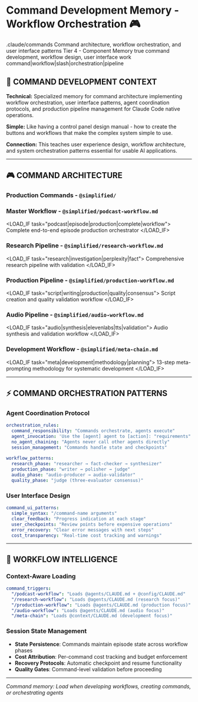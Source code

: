 # Command Development Memory - Workflow Orchestration 🎮

<document type="command-memory" version="1.0.0" inherits="/.claude/CLAUDE.md">
  <metadata>
    <domain>.claude/commands</domain>
    <scope>Command architecture, workflow orchestration, and user interface patterns</scope>
    <inheritance-level>Tier 4 - Component Memory</inheritance-level>
    <selective-loading>true</selective-loading>
    <loads-when>command development, workflow design, user interface work</loads-when>
    <triggers>command|workflow|slash|orchestration|pipeline</triggers>
  </metadata>
</document>

## 🎯 COMMAND DEVELOPMENT CONTEXT

**Technical:** Specialized memory for command architecture implementing workflow orchestration, user interface patterns, agent coordination protocols, and production pipeline management for Claude Code native operations.

**Simple:** Like having a control panel design manual - how to create the buttons and workflows that make the complex system simple to use.

**Connection:** This teaches user experience design, workflow architecture, and system orchestration patterns essential for usable AI applications.

---

## 🎮 COMMAND ARCHITECTURE

### **Production Commands** - `@simplified/`

### **Master Workflow** - `@simplified/podcast-workflow.md`
<LOAD_IF task="podcast|episode|production|complete|workflow">
Complete end-to-end episode production orchestrator
</LOAD_IF>

### **Research Pipeline** - `@simplified/research-workflow.md`
<LOAD_IF task="research|investigation|perplexity|fact">
Comprehensive research pipeline with validation
</LOAD_IF>

### **Production Pipeline** - `@simplified/production-workflow.md`
<LOAD_IF task="script|writing|production|quality|consensus">
Script creation and quality validation workflow
</LOAD_IF>

### **Audio Pipeline** - `@simplified/audio-workflow.md`
<LOAD_IF task="audio|synthesis|elevenlabs|tts|validation">
Audio synthesis and validation workflow
</LOAD_IF>

### **Development Workflow** - `@simplified/meta-chain.md`
<LOAD_IF task="meta|development|methodology|planning">
13-step meta-prompting methodology for systematic development
</LOAD_IF>

---

## ⚡ COMMAND ORCHESTRATION PATTERNS

### **Agent Coordination Protocol**
```yaml
orchestration_rules:
  command_responsibility: "Commands orchestrate, agents execute"
  agent_invocation: 'Use the [agent] agent to [action]: "requirements"'
  no_agent_chaining: "Agents never call other agents directly"
  session_management: "Commands handle state and checkpoints"
  
workflow_patterns:
  research_phase: "researcher → fact-checker → synthesizer"
  production_phase: "writer → polisher → judge"
  audio_phase: "audio-producer → audio-validator"
  quality_phase: "judge (three-evaluator consensus)"
```

### **User Interface Design**
```yaml
command_ui_patterns:
  simple_syntax: "/command-name arguments"
  clear_feedback: "Progress indication at each stage"
  user_checkpoints: "Review points before expensive operations"
  error_recovery: "Clear error messages with next steps"
  cost_transparency: "Real-time cost tracking and warnings"
```

---

## 🎯 WORKFLOW INTELLIGENCE

### **Context-Aware Loading**
```yaml
command_triggers:
  "/podcast-workflow": "Loads @agents/CLAUDE.md + @config/CLAUDE.md"
  "/research-workflow": "Loads @agents/CLAUDE.md (research focus)"
  "/production-workflow": "Loads @agents/CLAUDE.md (production focus)"
  "/audio-workflow": "Loads @agents/CLAUDE.md (audio focus)"
  "/meta-chain": "Loads @context/CLAUDE.md (development focus)"
```

### **Session State Management**
- **State Persistence**: Commands maintain episode state across workflow phases
- **Cost Attribution**: Per-command cost tracking and budget enforcement
- **Recovery Protocols**: Automatic checkpoint and resume functionality
- **Quality Gates**: Command-level validation before proceeding

---

*Command memory: Load when developing workflows, creating commands, or orchestrating agents*
